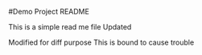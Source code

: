 #Demo Project README

This is a simple read me file
Updated

Modified for diff purpose
This is bound to cause trouble